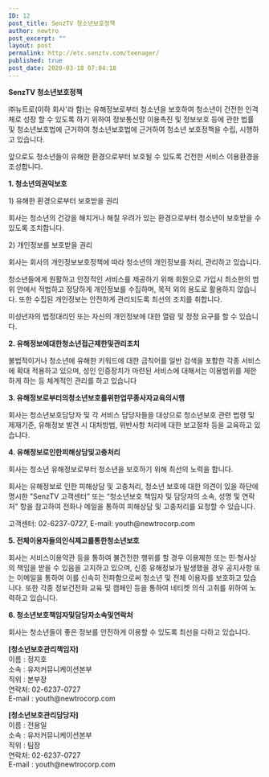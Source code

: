 ```yaml
---
ID: 12
post_title: SenzTV 청소년보호정책
author: newtro
post_excerpt: ""
layout: post
permalink: http://etc.senztv.com/teenager/
published: true
post_date: 2020-03-18 07:04:18
---
```

<!-- wp:paragraph -->
<p><strong>SenzTV </strong><strong>청소년보호정책</strong></p>
<!-- /wp:paragraph -->

<!-- wp:paragraph -->
<p>㈜뉴트로(이하 회사'라 함)는 유해정보로부터 청소년을 보호하여 청소년이 건전한 인격체로 성장 할 수 있도록 하기 위하여 정보통신망 이용촉진 및 정보보호 등에 관한 법률 및 청소년보호법에 근거하여 청소년보호법에 근거하여 청소년 보호정책을 수립, 시행하고 있습니다.</p>
<!-- /wp:paragraph -->

<!-- wp:paragraph -->
<p>앞으로도 청소년들이 유해한 환경으로부터 보호될 수 있도록 건전한 서비스 이용환경을 조성합니다.</p>
<!-- /wp:paragraph -->

<!-- wp:paragraph -->
<p><strong>1. </strong><strong>청소년의</strong><strong>권익보호</strong></p>
<!-- /wp:paragraph -->

<!-- wp:paragraph -->
<p>1) 유해한 환경으로부터 보호받을 권리</p>
<!-- /wp:paragraph -->

<!-- wp:paragraph -->
<p>회사는 청소년의 건강을 해치거나 해칠 우려가 있는 환경으로부터 청소년이 보호받을 수 있도록 조치합니다.</p>
<!-- /wp:paragraph -->

<!-- wp:paragraph -->
<p>2) 개인정보를 보호받을 권리</p>
<!-- /wp:paragraph -->

<!-- wp:paragraph -->
<p>회사는 회사의 개인정보보호정책에 따라 청소년의 개인정보를 처리, 관리하고 있습니다.</p>
<!-- /wp:paragraph -->

<!-- wp:paragraph -->
<p>청소년들에게 원활하고 안정적인 서비스를 제공하기 위해 회원으로 가입시 최소한의 범위 안에서 적법하고 정당하게 개인정보를 수집하며, 목적 외의 용도로 활용하지 않습니다. 또한 수집된 개인정보는 안전하게 관리되도록 최선의 조치를 취합니다.</p>
<!-- /wp:paragraph -->

<!-- wp:paragraph -->
<p>미성년자의 법정대리인 또는 자신의 개인정보에 대한 열람 및 정정 요구를 할 수 있습니다.</p>
<!-- /wp:paragraph -->

<!-- wp:paragraph -->
<p><strong>2. </strong><strong>유해정보에</strong><strong>대한</strong><strong>청소년</strong><strong>접근제한</strong><strong>및</strong><strong>관리조치</strong></p>
<!-- /wp:paragraph -->

<!-- wp:paragraph -->
<p>불법적이거나 청소년에 유해한 키워드에 대한 금칙어를 일반 검색을 포함한 각종 서비스에 확대 적용하고 있으며, 성인 인증장치가 마련된 서비스에 대해서는 이용범위를 제한하게 하는 등 체계적인 관리를 하고 있습니다</p>
<!-- /wp:paragraph -->

<!-- wp:paragraph -->
<p><strong>3. </strong><strong>유해정보로부터의</strong><strong>청소년</strong><strong>보호를</strong><strong>위한</strong><strong>업무</strong><strong>종사자</strong><strong>교육의</strong><strong>시행</strong></p>
<!-- /wp:paragraph -->

<!-- wp:paragraph -->
<p>회사는 청소년보호담당자 및 각 서비스 담당자들을 대상으로 청소년보호 관련 법령 및 제재기준, 유해정보 발견 시 대처방법, 위반사항 처리에 대한 보고절차 등을 교육하고 있습니다.</p>
<!-- /wp:paragraph -->

<!-- wp:paragraph -->
<p><strong>4. </strong><strong>유해정보로</strong><strong>인한</strong><strong>피해상담</strong><strong>및</strong><strong>고충처리</strong></p>
<!-- /wp:paragraph -->

<!-- wp:paragraph -->
<p>회사는 청소년 유해정보로부터 청소년을 보호하기 위해 최선의 노력을 합니다.</p>
<!-- /wp:paragraph -->

<!-- wp:paragraph -->
<p>회사는 유해정보로 인한 피해상담 및 고충처리, 청소년 보호에 대한 의견이 있을 하단에 명시한 "SenzTV 고객센터” 또는 “청소년보호 책임자 및 담당자의 소속, 성명 및 연락처" 항을 참고하여 전화나 메일을 통하여 피해상담 및 고충처리를 요청할 수 있습니다.</p>
<!-- /wp:paragraph -->

<!-- wp:paragraph -->
<p>고객센터: 02-6237-0727, E-mail: youth@newtrocorp.com</p>
<!-- /wp:paragraph -->

<!-- wp:paragraph -->
<p><strong>5. </strong><strong>전체</strong><strong>이용자들의</strong><strong>인식제고를</strong><strong>통한</strong><strong>청소년</strong><strong>보호</strong></p>
<!-- /wp:paragraph -->

<!-- wp:paragraph -->
<p>회사는 서비스이용약관 등을 통하여 불건전한 행위를 할 경우 이용제한 또는 민·형사상의 책임을 받을 수 있음을 고지하고 있으며, 신종 유해정보가 발생했을 경우 공지사항 또는 이메일을 통하여 이를 신속히 전파함으로써 청소년 및 전체 이용자를 보호하고 있습니다. 또한 각종 정보건전화 교육 및 캠페인 등을 통하여 네티켓 의식 고취를 위하여 노력하고 있습니다.</p>
<!-- /wp:paragraph -->

<!-- wp:paragraph -->
<p><strong>6. </strong><strong>청소년보호</strong><strong>책임자</strong><strong>및</strong><strong>담당자</strong><strong>소속</strong><strong>및</strong><strong>연락처</strong><strong>&nbsp;</strong></p>
<!-- /wp:paragraph -->

<!-- wp:paragraph -->
<p>회사는 청소년들이 좋은 정보를 안전하게 이용할 수 있도록 최선을 다하고 있습니다.</p>
<!-- /wp:paragraph -->

<!-- wp:paragraph -->
<p><strong>[</strong><strong>청소년보호</strong><strong>관리</strong><strong>책임자</strong><strong>]</strong><br>
이름 : 정지호<br>
소속 : 유저커뮤니케이션본부<br>
직위 : 본부장<br>
연락처: 02-6237-0727<br>
E-mail : youth@newtrocorp.com</p>
<!-- /wp:paragraph -->

<!-- wp:paragraph -->
<p><strong>[</strong><strong>청소년보호</strong><strong>관리</strong><strong>담당자</strong><strong>]</strong><br>
이름 : 전용일<br>
소속 : 유저커뮤니케이션본부<br>
직위 : 팀장<br>
연락처: 02-6237-0727<br>
E-mail : youth@newtrocorp.com</p>
<!-- /wp:paragraph -->